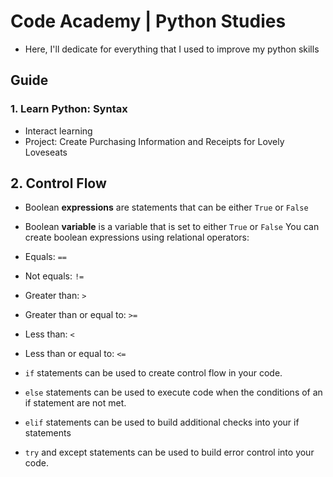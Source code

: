 # Code Academy | Python Studies
- Here, I'll dedicate for everything that I used to improve my python skills

## Guide

### 1. Learn Python: Syntax
- Interact learning
- Project: Create Purchasing Information and Receipts for Lovely Loveseats

## 2. Control Flow
- Boolean **expressions** are statements that can be either ```True``` or ```False```
- Boolean **variable** is a variable that is set to either ```True``` or ```False```
You can create boolean expressions using relational operators:
- Equals: ```==```
- Not equals: ```!=```
- Greater than: ```>```
- Greater than or equal to: ```>=```
- Less than: ```<```
- Less than or equal to: ```<=```

- ```if``` statements can be used to create control flow in your code.
- ```else``` statements can be used to execute code when the conditions of an if statement are not met.
- ```elif``` statements can be used to build additional checks into your if statements
- ```try``` and except statements can be used to build error control into your code.